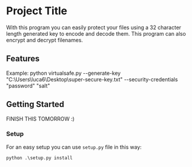 # Project Title

With this program you can easily protect your files using a 32 character length generated key to encode and decode them. This program can also encrypt and decrypt filenames.

## Features


Example:
    python virtualsafe.py --generate-key "C:\Users\luca6\Desktop\super-secure-key.txt" --security-credentials "password" "salt"

## Getting Started
FINISH THIS TOMORROW :)

### Setup

For an easy setup you can use `setup.py` file in this way:

```
python .\setup.py install
```